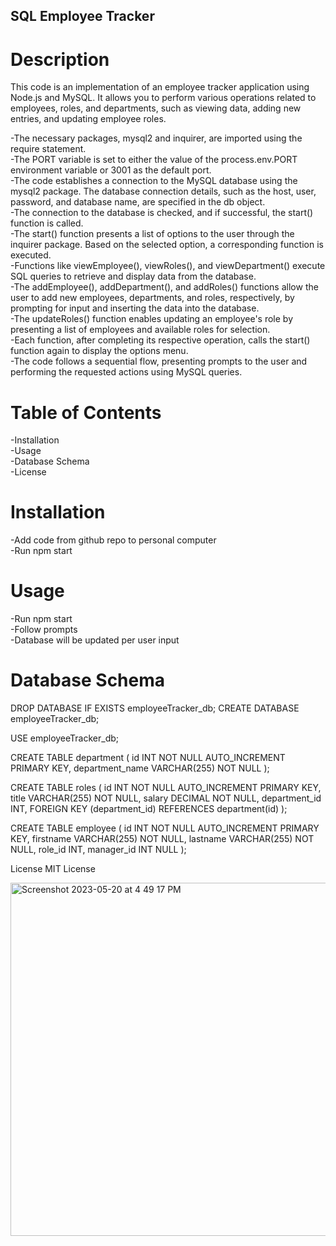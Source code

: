 ## SQL Employee Tracker
# Description
This code is an implementation of an employee tracker application using Node.js and MySQL. It allows you to perform various operations related to employees, roles, and departments, such as viewing data, adding new entries, and updating employee roles.

-The necessary packages, mysql2 and inquirer, are imported using the require statement.<br>
-The PORT variable is set to either the value of the process.env.PORT environment variable or 3001 as the default port.<br>
-The code establishes a connection to the MySQL database using the mysql2 package. The database connection details, such as the host, user, password, and database name, are specified in the db object.<br>
-The connection to the database is checked, and if successful, the start() function is called.<br>
-The start() function presents a list of options to the user through the inquirer package. Based on the selected option, a corresponding function is executed.<br>
-Functions like viewEmployee(), viewRoles(), and viewDepartment() execute SQL queries to retrieve and display data from the database.<br>
-The addEmployee(), addDepartment(), and addRoles() functions allow the user to add new employees, departments, and roles, respectively, by prompting for input and inserting the data into the database.<br>
-The updateRoles() function enables updating an employee's role by presenting a list of employees and available roles for selection.<br>
-Each function, after completing its respective operation, calls the start() function again to display the options menu.<br>
-The code follows a sequential flow, presenting prompts to the user and performing the requested actions using MySQL queries.<br>


# Table of Contents
-Installation<br>
-Usage<br>
-Database Schema<br>
-License<br>

# Installation
-Add code from github repo to personal computer<br>
-Run npm start<br>


# Usage
-Run npm start<br>
-Follow prompts<br>
-Database will be updated per user input<br>

# Database Schema

DROP DATABASE IF EXISTS employeeTracker_db;
CREATE DATABASE employeeTracker_db;

USE employeeTracker_db;


CREATE TABLE department (
    id INT NOT NULL AUTO_INCREMENT PRIMARY KEY,
    department_name VARCHAR(255) NOT NULL
);


CREATE TABLE roles (
    id INT NOT NULL AUTO_INCREMENT PRIMARY KEY,
    title VARCHAR(255) NOT NULL,
    salary DECIMAL NOT NULL,
    department_id INT,
    FOREIGN KEY (department_id)
    REFERENCES department(id)
);


CREATE TABLE employee (
    id INT NOT NULL AUTO_INCREMENT PRIMARY KEY,
    firstname VARCHAR(255) NOT NULL,
    lastname VARCHAR(255) NOT NULL,
    role_id INT,
    manager_id INT NULL
);





License
MIT License 

<img width="565" alt="Screenshot 2023-05-20 at 4 49 17 PM" src="https://github.com/burrielrush/employeeTracker/assets/123046249/0ab0d073-65ec-4606-bd9d-d42f5f4dfdf7">

